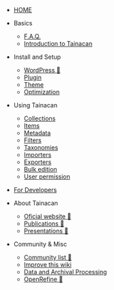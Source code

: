 * [HOME](/)
 
* Basics
    * [F.A.Q.](faq.md)
    * [Introduction to Tainacan](introduction-to-tainacan.md)
* Install and Setup
    * [WordPress :link:](http://codex.wordpress.org/pt-br:P%C3%A1gina_Inicial ':ignore')
    * [Plugin](plugin.md)
    * [Theme](theme.md)
    * [Optimization](optimization.md)
* Using Tainacan
    * [Collections](collections.md)
    * [Items](items.md)
    * [Metadata](metadata.md)
    * [Filters](filters.md)
    * [Taxonomies](taxonomies.md)
    * [Importers](importers.md)
    * [Exporters](exporters.md)
    * [Bulk edition](bulk-edition)
    * [User permission](user-permission.md)
* [For Developers](/dev/)
* About Tainacan
    * [Oficial website :link:](https://tainacan.org/ ':ignore')
    * [Publications :link:](http://pesquisa.medialab.ufg.br/artigos/ ':ignore')
    * [Presentations :link:](https://wiki.tainacan.org/index.php?title=Apresenta%C3%A7%C3%B5es ':ignore')
* Community & Misc
    * [Community list :link:](https://lists.riseup.net/www/subscribe/tainacan ':ignore')
    * [Improve this wiki](improve-this-wiki.md)
    * [Data and Archival Processing](data-processing.md)
    * [OpenRefine :link:](http://openrefine.org/ ':ignore')
 